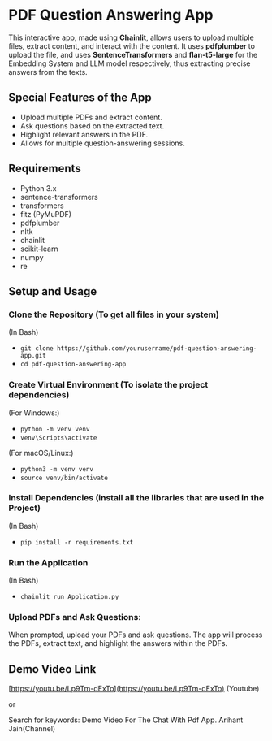# PDF Question Answering App

This interactive app, made using **Chainlit**, allows users to upload multiple files, extract content, and interact with the content. It uses **pdfplumber** to upload the file, and uses **SentenceTransformers** and **flan-t5-large** for the Embedding System and LLM model respectively, thus extracting precise answers from the texts.

## Special Features of the App

- Upload multiple PDFs and extract content.
- Ask questions based on the extracted text.
- Highlight relevant answers in the PDF.
- Allows for multiple question-answering sessions.

## Requirements

- Python 3.x
- sentence-transformers
- transformers
- fitz (PyMuPDF)
- pdfplumber
- nltk
- chainlit
- scikit-learn
- numpy
- re

## Setup and Usage

### Clone the Repository (To get all files in your system)

(In Bash)
- `git clone https://github.com/yourusername/pdf-question-answering-app.git`
- `cd pdf-question-answering-app`

### Create Virtual Environment (To isolate the project dependencies)

(For Windows:)
- `python -m venv venv`
- `venv\Scripts\activate`

(For macOS/Linux:)
- `python3 -m venv venv`
- `source venv/bin/activate`

### Install Dependencies (install all the libraries that are used in the Project)

(In Bash)
- `pip install -r requirements.txt`

### Run the Application

(In Bash)
- `chainlit run Application.py`

### Upload PDFs and Ask Questions:

When prompted, upload your PDFs and ask questions. The app will process the PDFs, extract text, and highlight the answers within the PDFs.

## Demo Video Link

[https://youtu.be/Lp9Tm-dExTo](https://youtu.be/Lp9Tm-dExTo) (Youtube)

or 

Search for keywords: Demo Video For The Chat With Pdf App. Arihant Jain(Channel)
